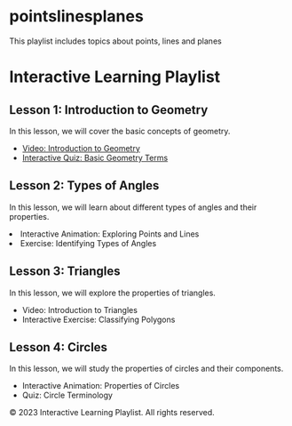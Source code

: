 # pointslinesplanes
This playlist includes topics about points, lines and planes
<!DOCTYPE html>
<html>
<head>
  <title>Interactive Learning Playlist</title>
  <style>
    /* Add your custom CSS styling here */
  </style>
  <script>
    // Add your JavaScript code here
  </script>
</head>
<body>
  <h1>Interactive Learning Playlist</h1>
  
  <h2>Lesson 1: Introduction to Geometry</h2>
  <p>In this lesson, we will cover the basic concepts of geometry.</p>
   <ul>
    <li><a href="https://www.youtube.com/watch?v=12345">Video: Introduction to Geometry</a></li>
    <li><a href="https://www.example.com/quiz">Interactive Quiz: Basic Geometry Terms</a></li>
  </ul>
  
  <h2>Lesson 2: Types of Angles</h2>
  <p>In this lesson, we will learn about different types of angles and their properties.</p>
 <li>Interactive Animation: Exploring Points and Lines</li>
    <li>Exercise: Identifying Types of Angles</li>
  </ul>
  
  <h2>Lesson 3: Triangles</h2>
  <p>In this lesson, we will explore the properties of triangles.</p>
<ul>
    <li>Video: Introduction to Triangles</li>
    <li>Interactive Exercise: Classifying Polygons</li>
  </ul>
  
  <h2>Lesson 4: Circles</h2>
  <p>In this lesson, we will study the properties of circles and their components.</p>
 <ul>
    <li>Interactive Animation: Properties of Circles</li>
    <li>Quiz: Circle Terminology</li>
  </ul>
  
  <footer>
    <p>© 2023 Interactive Learning Playlist. All rights reserved.</p>
  </footer>
</body>
</html>
